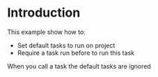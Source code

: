 # Introduction

This example show how to:

* Set default tasks to run on project
* Require a task run before to run this task

When you call a task the default tasks are ignored
